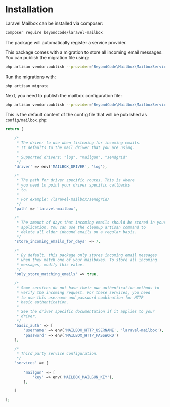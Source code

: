 # Installation

Laravel Mailbox can be installed via composer:

```bash
composer require beyondcode/laravel-mailbox
```

The package will automatically register a service provider.

This package comes with a migration to store all incoming email messages. You can publish the migration file using:

```bash
php artisan vendor:publish --provider="BeyondCode\Mailbox\MailboxServiceProvider" --tag="migrations"
```

Run the migrations with:

```bash
php artisan migrate
```

Next, you need to publish the mailbox configuration file:

```bash
php artisan vendor:publish --provider="BeyondCode\Mailbox\MailboxServiceProvider" --tag="config"
```

This is the default content of the config file that will be published as  `config/mailbox.php`:

```php
return [

    /*
     * The driver to use when listening for incoming emails.
     * It defaults to the mail driver that you are using.
     *
     * Supported drivers: "log", "mailgun", "sendgrid"
     */
    'driver' => env('MAILBOX_DRIVER', 'log'),

    /*
     * The path for driver specific routes. This is where
     * you need to point your driver specific callbacks
     * to.
     *
     * For example: /laravel-mailbox/sendgrid/
     */
    'path' => 'laravel-mailbox',

    /*
     * The amount of days that incoming emails should be stored in your
     * application. You can use the cleanup artisan command to
     * delete all older inbound emails on a regular basis.
     */
    'store_incoming_emails_for_days' => 7,

    /*
     * By default, this package only stores incoming email messages
     * when they match one of your mailboxes. To store all incoming
     * messages, modify this value.
     */
    'only_store_matching_emails' => true,

    /*
     * Some services do not have their own authentication methods to
     * verify the incoming request. For these services, you need
     * to use this username and password combination for HTTP
     * basic authentication.
     *
     * See the driver specific documentation if it applies to your
     * driver.
     */
    'basic_auth' => [
        'username' => env('MAILBOX_HTTP_USERNAME', 'laravel-mailbox'),
        'password' => env('MAILBOX_HTTP_PASSWORD')
    ],

    /*
     * Third party service configuration.
     */
    'services' => [

        'mailgun' => [
            'key' => env('MAILBOX_MAILGUN_KEY'),
        ],

    ]

];
```
